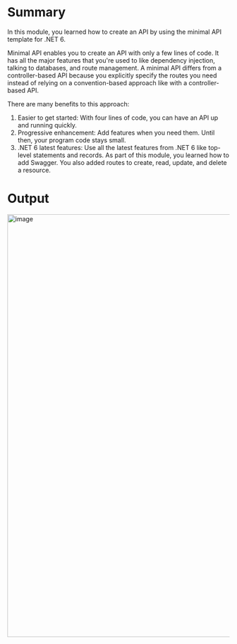 
# Summary
In this module, you learned how to create an API by using the minimal API template for .NET 6.

Minimal API enables you to create an API with only a few lines of code. It has all the major features that you're used to like dependency injection, talking to databases, and route management. A minimal API differs from a controller-based API because you explicitly specify the routes you need instead of relying on a convention-based approach like with a controller-based API.

There are many benefits to this approach:

1. Easier to get started: With four lines of code, you can have an API up and running quickly.
2. Progressive enhancement: Add features when you need them. Until then, your program code stays small.
3. .NET 6 latest features: Use all the latest features from .NET 6 like top-level statements and records.
As part of this module, you learned how to add Swagger. You also added routes to create, read, update, and delete a resource.

# Output
<img width="960" alt="image" src="https://github.com/shubhamAW/-web-API-with-minimal-API-Using-.NET-6/assets/66414385/80bc90bb-a916-4a31-b248-d279f93f8984">

